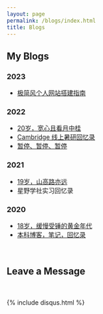 ```yaml
---
layout: page
permalink: /blogs/index.html
title: Blogs
---
```


## My Blogs

### 2023

- [极简风个人网站搭建指南](https://leexinhao.github.io/blogs/web)

### 2022

- [20岁，宽心且看月中桂](https://leexinhao.github.io/blogs/20yrs)<br>
- [Cambridge 线上暑研回忆录](https://leexinhao.github.io/blogs/cambridge/)
- [暂停、暂停、暂停](https://leexinhao.github.io/blogs/stop/)

### 2021

- [19岁，山高路亦远](https://leexinhao.github.io/blogs/19yrs)<br>
- 星野学社实习回忆录

### 2020

- [18岁，缓慢受锤的黄金年代](https://leexinhao.github.io/blogs/18yrs)<br>
- [本科博客，笔记，回忆录](https://mieclance.club/)

<br>

## Leave a Message

<br>

{% include disqus.html %} 

<br>
